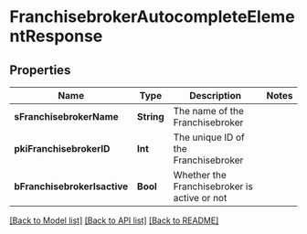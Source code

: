 # FranchisebrokerAutocompleteElementResponse

## Properties
Name | Type | Description | Notes
------------ | ------------- | ------------- | -------------
**sFranchisebrokerName** | **String** | The name of the Franchisebroker | 
**pkiFranchisebrokerID** | **Int** | The unique ID of the Franchisebroker | 
**bFranchisebrokerIsactive** | **Bool** | Whether the Franchisebroker is active or not | 

[[Back to Model list]](../README.md#documentation-for-models) [[Back to API list]](../README.md#documentation-for-api-endpoints) [[Back to README]](../README.md)


